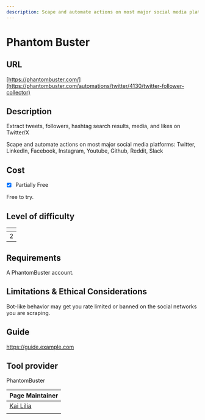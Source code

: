 ```yaml
---
description: Scape and automate actions on most major social media platforms
---
```


# Phantom Buster

## URL

[https://phantombuster.com/](https://phantombuster.com/automations/twitter/4130/twitter-follower-collector)

## Description

Extract tweets, followers, hashtag search results, media, and likes on Twitter/X

Scape and automate actions on most major social media platforms: Twitter, LinkedIn, Facebook, Instagram, Youtube, Github, Reddit, Slack

## Cost

* [x] Partially Free

Free to try.

## Level of difficulty

<table><thead><tr><th data-type="rating" data-max="5"></th></tr></thead><tbody><tr><td>2</td></tr></tbody></table>

## Requirements

A PhantomBuster account.

## Limitations & Ethical Considerations

Bot-like behavior may get you rate limited or banned on the social networks you are scraping.

## Guide

https://guide.example.com

## Tool provider

PhantomBuster

<table><thead><tr><th data-type="users" data-multiple>Page Maintainer</th></tr></thead><tbody><tr><td><a href="https://app.gitbook.com/u/sJIljbKbFva9PHVVmkcbA9IcbRj1">Kai Lilia</a></td></tr><tr><td></td></tr></tbody></table>
